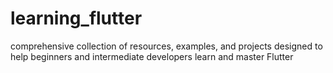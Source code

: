 # learning_flutter
 comprehensive collection of resources, examples, and projects designed to help beginners and intermediate developers learn and master Flutter

